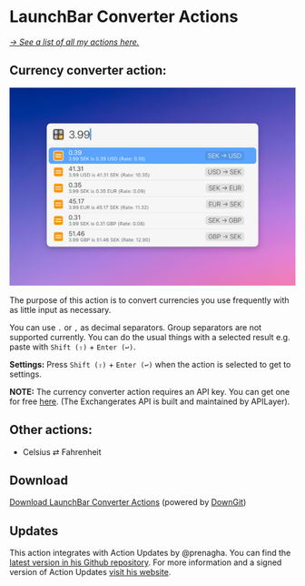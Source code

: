 # LaunchBar Converter Actions

*[→ See a list of all my actions here.](https://ptujec.github.io/launchbar)* 

## Currency converter action: 

<img src="01.jpg" width="708"/> 

The purpose of this action is to convert currencies you use frequently with as little input as necessary. 

You can use `.` or `,` as decimal separators. Group separators are not supported currently. You can do the usual things with a selected result e.g. paste with `Shift (⇧)` + `Enter (↩)`.

**Settings:** Press `Shift (⇧)` +  `Enter (↩)` when the action is selected to get to settings.

**NOTE:** The currency converter action requires an API key. You can get one for free [here](https://apilayer.com/marketplace/exchangerates_data-api). (The Exchangerates API is built and maintained by APILayer).

## Other actions:
- Celsius ⇄ Fahrenheit

## Download

[Download LaunchBar Converter Actions](https://minhaskamal.github.io/DownGit/#/home?url=https://github.com/Ptujec/LaunchBar/tree/master/Converter-Actions) (powered by [DownGit](https://github.com/MinhasKamal/DownGit))

## Updates

This action integrates with Action Updates by @prenagha. You can find the [latest version in his Github repository](https://github.com/prenagha/launchbar). For more information and a signed version of Action Updates [visit his website](https://renaghan.com/launchbar/action-updates/).